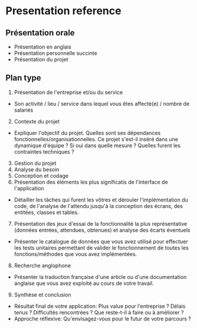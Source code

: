 # Presentation reference

## Présentation orale

- Présentation en anglais
- Présentation personnelle succinte
- Présentation du projet

## Plan type

1. Présentation de l'entreprise et/ou du service
  - Son activité / lieu / service dans lequel vous êtes affecté(e) / nombre de salariés
2. Contexte du projet
  - Expliquer l'objectif du projet. Quelles sont ses dépendances fonctionnelles/organisationnelles. Ce projet s'est-il inséré dans une dynamique d'équipe ? Si oui dans quelle mesure ? Quelles furent les contraintes techniques ?
3. Gestion du projet
4. Analyse du besoin
5. Conception et codage
6. Présentation des éléments les plus significatis de l'interface de l'application
  - Détailler les tâches qui furent les vôtres et dérouler l'implémentation du code, de l'analyse de l'attendu jusqu'à la conception des écrans, des entitées, classes et tables.
7. Présentation des jeux d'essai de la fonctionnalité la plus représentative (données entrées, attendues, obtenues) et analyse des écarts éventuels
  - Présenter le catalogue de données que vous avez utilisé pour effectuer les tests unitaires permettant de valider le fonctionnement de toutes les fonctions/méthodes que vous avez implémentées.
8. Recherche anglophone
  - Présenter la traduction française d'une article ou d'une documentation anglaise que vous avez exploité au cours de votre travail.
9. Synthèse et conclusion
  - Résultat final de votre application: Plus value pour l'entreprise ? Délais tenus ? Difficultés rencontrées ? Que reste-t-il à faire ou à améliorer ?
  - Approche réflexive: Qu'envisagez-vous pour le futur de votre parcours ?
